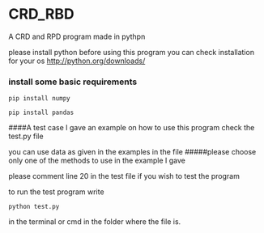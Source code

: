 # CRD_RBD

A CRD and RPD program made in pythpn

please install python before using this program you can check installation for your os
http://python.org/downloads/
### install some basic requirements
`pip install numpy`

`pip install pandas`

####A  test case
I gave an example on how to use this program
check the  test.py file

you can use data as given in the examples in the file
#####please choose only one of the methods to use in the example I gave

please comment line 20 in the test file if you wish to test the program

to run the test program write 

`python test.py`

in the terminal or cmd in the folder where the file is.
